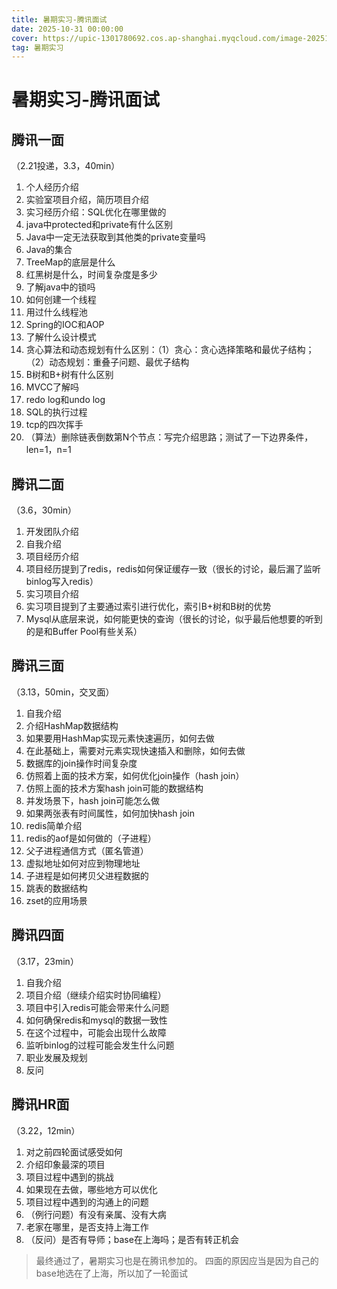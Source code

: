 ```yaml
---
title: 暑期实习-腾讯面试
date: 2025-10-31 00:00:00
cover: https://upic-1301780692.cos.ap-shanghai.myqcloud.com/image-20251031095108945-20251031-095110.png
tag: 暑期实习
---
```


# 暑期实习-腾讯面试

## 腾讯一面
（2.21投递，3.3，40min）
1. 个人经历介绍
2. 实验室项目介绍，简历项目介绍
3. 实习经历介绍：SQL优化在哪里做的
4. java中protected和private有什么区别  
5. Java中一定无法获取到其他类的private变量吗
6. Java的集合
7. TreeMap的底层是什么
8. 红黑树是什么，时间复杂度是多少
9. 了解java中的锁吗
10. 如何创建一个线程
11. 用过什么线程池
12. Spring的IOC和AOP
13. 了解什么设计模式
14. 贪心算法和动态规划有什么区别：（1）贪心：贪心选择策略和最优子结构；（2）动态规划：重叠子问题、最优子结构
15. B树和B+树有什么区别
16. MVCC了解吗
17. redo log和undo log
18. SQL的执行过程
19. tcp的四次挥手
20. （算法）删除链表倒数第N个节点：写完介绍思路；测试了一下边界条件，len=1，n=1

## 腾讯二面
（3.6，30min）

1. 开发团队介绍
2. 自我介绍
3. 项目经历介绍
4. 项目经历提到了redis，redis如何保证缓存一致（很长的讨论，最后漏了监听binlog写入redis）
5. 实习项目介绍
6. 实习项目提到了主要通过索引进行优化，索引B+树和B树的优势
7. Mysql从底层来说，如何能更快的查询（很长的讨论，似乎最后他想要的听到的是和Buffer Pool有些关系）


## 腾讯三面
（3.13，50min，交叉面）

1. 自我介绍
2. 介绍HashMap数据结构
3. 如果要用HashMap实现元素快速遍历，如何去做
4. 在此基础上，需要对元素实现快速插入和删除，如何去做
5. 数据库的join操作时间复杂度
6. 仿照着上面的技术方案，如何优化join操作（hash join）
7. 仿照上面的技术方案hash join可能的数据结构
8. 并发场景下，hash join可能怎么做
9. 如果两张表有时间属性，如何加快hash join
10. redis简单介绍
11. redis的aof是如何做的（子进程）
12. 父子进程通信方式（匿名管道）
13. 虚拟地址如何对应到物理地址
14. 子进程是如何拷贝父进程数据的
15. 跳表的数据结构
16. zset的应用场景


## 腾讯四面

（3.17，23min）

1. 自我介绍
2. 项目介绍（继续介绍实时协同编程）
3. 项目中引入redis可能会带来什么问题
4. 如何确保redis和mysql的数据一致性
5. 在这个过程中，可能会出现什么故障
6. 监听binlog的过程可能会发生什么问题
7. 职业发展及规划
8. 反问


## 腾讯HR面
（3.22，12min）

1. 对之前四轮面试感受如何
2. 介绍印象最深的项目
3. 项目过程中遇到的挑战
4. 如果现在去做，哪些地方可以优化
5. 项目过程中遇到的沟通上的问题
6. （例行问题）有没有亲属、没有大病
7. 老家在哪里，是否支持上海工作
8. （反问）是否有导师；base在上海吗；是否有转正机会

> 最终通过了，暑期实习也是在腾讯参加的。
> 四面的原因应当是因为自己的base地选在了上海，所以加了一轮面试